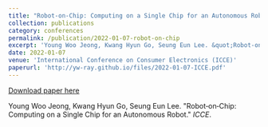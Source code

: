 ```yaml
---
title: "Robot‑on‑Chip: Computing on a Single Chip for an Autonomous Robot"
collection: publications
category: conferences
permalink: /publication/2022-01-07-robot-on-chip
excerpt: 'Young Woo Jeong, Kwang Hyun Go, Seung Eun Lee. &quot;Robot‑on‑Chip: Computing on a Single Chip for an Autonomous Robot.&quot; <i>ICCE</i>.'
date: 2022-01-07
venue: 'International Conference on Consumer Electronics (ICCE)'
paperurl: 'http://yw-ray.github.io/files/2022-01-07-ICCE.pdf'
---
```


<a href='http://yw-ray.github.io/files/2022-01-07-ICCE.pdf'>Download paper here</a>

Young Woo Jeong, Kwang Hyun Go, Seung Eun Lee. &quot;Robot‑on‑Chip: Computing on a Single Chip for an Autonomous Robot.&quot; <i>ICCE</i>.
